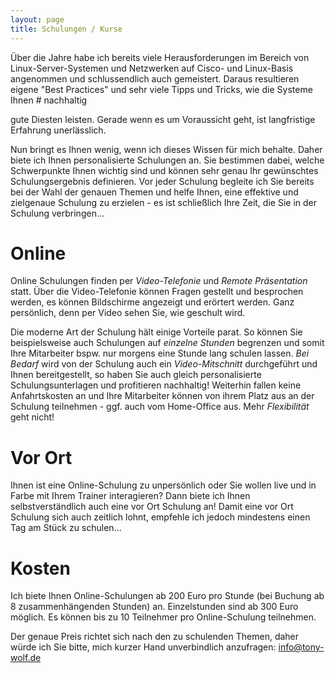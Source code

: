 ```yaml
---
layout: page
title: Schulungen / Kurse
---
```

Über die Jahre habe ich bereits viele Herausforderungen im Bereich von Linux-Server-Systemen und Netzwerken auf Cisco- und Linux-Basis angenommen und schlussendlich auch gemeistert. Daraus resultieren eigene "Best Practices" und sehr viele Tipps und Tricks, wie die Systeme Ihnen # nachhaltig

 gute Diesten leisten. Gerade wenn es um Voraussicht geht, ist langfristige Erfahrung unerlässlich.


Nun bringt es Ihnen wenig, wenn ich dieses Wissen für mich behalte. Daher biete ich Ihnen personalisierte Schulungen an. Sie bestimmen dabei, welche Schwerpunkte Ihnen wichtig sind und können sehr genau Ihr gewünschtes Schulungsergebnis definieren. Vor jeder Schulung begleite ich Sie bereits bei der Wahl der genauen Themen und helfe Ihnen, eine effektive und zielgenaue Schulung zu erzielen - es ist schließlich Ihre Zeit, die Sie in der Schulung verbringen...


# Online

Online Schulungen finden per *Video-Telefonie* und *Remote Präsentation* statt. Über die Video-Telefonie können Fragen gestellt und besprochen werden, es können Bildschirme angezeigt und erörtert werden. Ganz persönlich, denn per Video sehen Sie, wie geschult wird.


Die moderne Art der Schulung hält einige Vorteile parat. So können Sie beispielsweise auch Schulungen auf *einzelne Stunden* begrenzen und somit Ihre Mitarbeiter bspw. nur morgens eine Stunde lang schulen lassen. *Bei Bedarf* wird von der Schulung auch ein *Video-Mitschnitt* durchgeführt und Ihnen bereitgestellt, so haben Sie auch gleich personalisierte Schulungsunterlagen und profitieren nachhaltig!
Weiterhin fallen keine Anfahrtskosten an und Ihre Mitarbeiter können von ihrem Platz aus an der Schulung teilnehmen - ggf. auch vom Home-Office aus. Mehr *Flexibilität* geht nicht!


# Vor Ort

Ihnen ist eine Online-Schulung zu unpersönlich oder Sie wollen live und in Farbe mit Ihrem Trainer interagieren? Dann biete ich Ihnen selbstverständlich auch eine vor Ort Schulung an! Damit eine vor Ort Schulung sich auch zeitlich lohnt, empfehle ich jedoch mindestens einen Tag am Stück zu schulen...

# Kosten

Ich biete Ihnen Online-Schulungen ab 200 Euro pro Stunde (bei Buchung ab 8 zusammenhängenden Stunden) an. Einzelstunden sind ab 300 Euro möglich. Es können bis zu 10 Teilnehmer pro Online-Schulung teilnehmen.


Der genaue Preis richtet sich nach den zu schulenden Themen, daher würde ich Sie bitte, mich kurzer Hand unverbindlich anzufragen: info@tony-wolf.de


